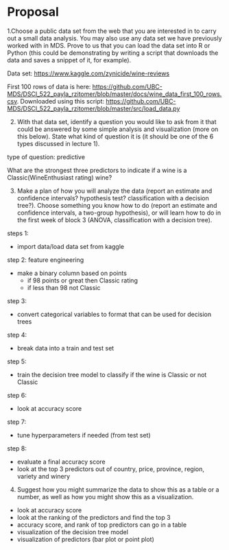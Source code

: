 # Proposal

1.Choose a public data set from the web that you are interested in to carry out a small data analysis. You may also use any data set we have previously worked with in MDS. Prove to us that you can load the data set into R or Python (this could be demonstrating by writing a script that downloads the data and saves a snippet of it, for example).

Data set:
https://www.kaggle.com/zynicide/wine-reviews

First 100 rows of data is here: https://github.com/UBC-MDS/DSCI_522_payla_rzitomer/blob/master/docs/wine_data_first_100_rows.csv. Downloaded using this script: https://github.com/UBC-MDS/DSCI_522_payla_rzitomer/blob/master/src/load_data.py


2. With that data set, identify a question you would like to ask from it that could be answered by some simple analysis and visualization (more on this below). State what kind of question it is (it should be one of the 6 types discussed in lecture 1).

type of question: predictive

What are the strongest three predictors to indicate if a wine is a Classic(WineEnthusiast rating) wine?

3. Make a plan of how you will analyze the data (report an estimate and confidence intervals? hypothesis test? classification with a decision tree?). Choose something you know how to do (report an estimate and confidence intervals, a two-group hypothesis), or will learn how to do in the first week of block 3 (ANOVA, classification with a decision tree).

steps 1:
- import data/load data set from kaggle

step 2:
feature engineering
- make a binary column based on points
  - if 98 points or great then Classic rating
  - if less than 98 not Classic

step 3:
- convert categorical variables to format that can be used for decision trees

step 4:
- break data into a train and test set

step 5:
- train the decision tree model to classify if the wine is Classic or not Classic

step 6:
- look at accuracy score

step 7:
- tune hyperparameters if needed (from test set)

step 8:
- evaluate a final accuracy score
- look at the top 3 predictors out of country, price, province, region, variety and winery


4. Suggest how you might summarize the data to show this as a table or a number, as well as how you might show this as a visualization.

- look at accuracy score
- look at the ranking of the predictors and find the top 3
- accuracy score, and rank of top predictors can go in a table 
- visualization of the decision tree model
- visualization of predictors (bar plot or point plot)
